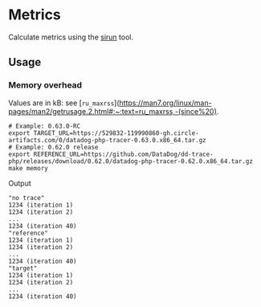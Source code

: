 # Metrics

Calculate metrics using the [sirun](https://github.com/DataDog/sirun) tool.

## Usage

### Memory overhead

Values are in kB: see [`ru_maxrss`](https://man7.org/linux/man-pages/man2/getrusage.2.html#:~:text=ru_maxrss,-(since%20).

```
# Example: 0.63.0-RC
export TARGET_URL=https://529832-119990860-gh.circle-artifacts.com/0/datadog-php-tracer-0.63.0.x86_64.tar.gz
# Example: 0.62.0 release
export REFERENCE_URL=https://github.com/DataDog/dd-trace-php/releases/download/0.62.0/datadog-php-tracer-0.62.0.x86_64.tar.gz
make memory
```
Output
```
"no trace"
1234 (iteration 1)
1234 (iteration 2)
...
1234 (iteration 40)
"reference"
1234 (iteration 1)
1234 (iteration 2)
...
1234 (iteration 40)
"target"
1234 (iteration 1)
1234 (iteration 2)
...
1234 (iteration 40)
```
